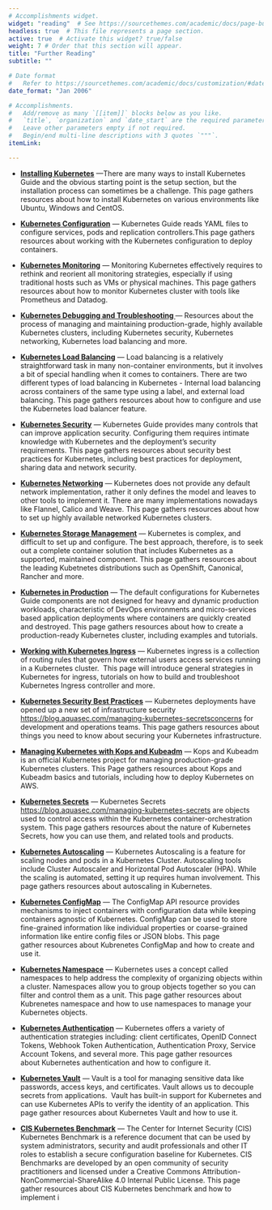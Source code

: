 ```yaml
---
# Accomplishments widget.
widget: "reading"  # See https://sourcethemes.com/academic/docs/page-builder/
headless: true  # This file represents a page section.
active: true  # Activate this widget? true/false
weight: 7 # Order that this section will appear.
title: "Further Reading"
subtitle: ""

# Date format
#   Refer to https://sourcethemes.com/academic/docs/customization/#date-format
date_format: "Jan 2006"

# Accomplishments.
#   Add/remove as many `[[item]]` blocks below as you like.
#   `title`, `organization` and `date_start` are the required parameters.
#   Leave other parameters empty if not required.
#   Begin/end multi-line descriptions with 3 quotes `"""`.
itemLink:

---
```


- **[Installing Kubernetes](/display/containers/installing+kubernetes)**  —There are many ways to install Kubernetes Guide and the obvious starting point is the&nbsp;setup&nbsp;section, but the installation process can sometimes be a challenge. This page gathers resources about how to install Kubernetes on various environments like Ubuntu, Windows and CentOS.

- **[Kubernetes Configuration](/display/containers/kubernetes+configuration)**  — Kubernetes Guide reads&nbsp;YAML&nbsp;files to configure services, pods and replication controllers.This page gathers resources about working with the Kubernetes configuration to deploy containers.

- **[Kubernetes Monitoring](/display/containers/kubernetes+monitoring)**  — Monitoring Kubernetes effectively requires to rethink and reorient all monitoring strategies, especially if using traditional hosts such as VMs or physical machines. This page gathers resources about how to monitor Kubernetes cluster with tools like Prometheus and Datadog.

- **[Kubernetes Debugging and Troubleshooting ](/display/containers/kubernetes+debugging+and+troubleshooting)**  — Resources about the process of managing and maintaining production-grade, highly available Kubernetes clusters, including Kubernetes security, Kubernetes networking, Kubernetes load balancing and more.

- **[Kubernetes Load Balancing](/display/containers/kubernetes+load+balancing )**  — Load balancing is a relatively straightforward task in many non-container environments, but it involves a bit of special handling when it comes to containers. There are two different types of load balancing in Kubernetes - Internal load balancing across containers of the same type using a label, and external load balancing. This page gathers resources about how to configure and use the Kubernetes load balancer feature.

- **[Kubernetes Security](www.aquasec.com/solutions/kubernetes-container-security/)**  — Kubernetes Guide provides many controls that can improve application security. Configuring them requires intimate knowledge with Kubernetes and the deployment’s security requirements.&nbsp;This page gathers resources about security best practices for Kubernetes, including best practices for deployment, sharing data and network security.

- **[Kubernetes Networking](/display/containers/kubernetes+networking+101)**  — Kubernetes does not provide any default network implementation, rather it only defines the model and leaves to other tools to implement it. There are many implementations nowadays like Flannel,&nbsp;Calico&nbsp;and&nbsp;Weave. This page gathers resources about how to set up highly available networked Kubernetes clusters.

- **[Kubernetes Storage Management](/display/containers/kubernetes+storage+management)**  —  Kubernetes is complex, and difficult to set up and configure. The best approach, therefore, is to seek out a complete container solution that includes Kubernetes as a supported, maintained component. This page gathers resources about the leading Kubetnetes distributions such as OpenShift, Canonical, Rancher and more.

- **[Kubernetes in Production](/display/containers/kubernetes+in+production)**  —  The default configurations for Kubernetes Guide components are not designed for heavy and dynamic production workloads, characteristic of DevOps environments and micro-services based application deployments where containers are quickly created and destroyed.&nbsp;This page gathers resources about how to create a production-ready Kubernetes cluster, including examples and tutorials.

- **[Working with Kubernetes Ingress](/display/containers/working+with+kubernetes+ingress)**  —  Kubernetes ingress is a collection of routing rules that govern how external users access services running in a Kubernetes cluster. &nbsp;This page will introduce general strategies in Kubernetes for ingress, tutorials on how to build and troubleshoot Kubernetes Ingress controller and more.

- **[Kubernetes Security Best Practices](/display/containers/kubernetes+security+best+practices)**  — Kubernetes deployments have opened up a new set of infrastructure security  https://blog.aquasec.com/managing-kubernetes-secretsconcerns for development and operations teams. This page gathers resources about things you need to know about securing your Kubernetes infrastructure.

- **[Managing Kubernetes with Kops and Kubeadm](/display/containers/managing+kubernetes+with+kops+and+kubeadm)**  — Kops and Kubeadm is an official Kubernetes project for managing production-grade Kubernetes clusters.&nbsp;This Page gathers resources about Kops and Kubeadm basics and tutorials, including how to deploy Kubernetes on AWS.

- **[Kubernetes Secrets](/display/containers/kubernetes+secrets)**  — Kubernetes Secrets https://blog.aquasec.com/managing-kubernetes-secrets are objects used to control access within the Kubernetes container-orchestration system. This page gathers resources about the nature of Kubernetes Secrets, how you can use them, and related tools and products.

- **[Kubernetes Autoscaling](/display/containers/kubernetes+autoscaling)**  — Kubernetes Autoscaling is a feature for scaling nodes and pods in a Kubernetes Cluster. Autoscaling tools include Cluster Autoscaler and Horizontal Pod Autoscaler (HPA). While the scaling is automated, setting it up requires human involvement. This page gathers resources about autoscaling in Kubernetes.

- **[Kubernetes ConfigMap](/display/containers/kubernetes+configMap)**  — The ConfigMap API resource provides mechanisms to inject containers with configuration data while keeping containers agnostic of Kubernetes. ConfigMap can be used to store fine-grained information like individual properties or coarse-grained information like entire config files or JSON blobs. This page gather&nbsp;resources about Kubrenetes ConfigMap and how to create and use it.

- **[Kubernetes Namespace](/display/containers/kubernetes+namespace)**  — Kubernetes uses a concept called namespaces to help address the complexity of organizing objects within a cluster. Namespaces allow you to group objects together so you can filter and control them as a unit.&nbsp;This page gather resources about Kubrenetes namespace and how to use namespaces to manage your Kubernetes objects.

- **[Kubernetes Authentication](/display/containers/kubernetes+authentication)**  — Kubernetes offers a variety of authentication strategies including: client certificates, OpenID Connect Tokens, Webhook Token Authentication, Authentication Proxy, Service Account Tokens, and several more. This page gather&nbsp;resources&nbsp; about&nbsp;Kubernetes authentication and how to configure it.

- **[Kubernetes Vault](/display/containers/kubernetes+vault)**  — Vault is a tool for managing sensitive data like passwords, access keys, and certificates. Vault allows us to decouple secrets from applications.&nbsp;&nbsp;Vault has built-in support for Kubernetes and can use Kubernetes APIs to verify the identity of an application. This page gather&nbsp;resources about Kubernetes Vault and how to use it.

- **[CIS Kubernetes Benchmark](/display/containers/cis+kubernetes+benchmark)**  — The Center for Internet Security (CIS) Kubernetes Benchmark is a reference document that can be used by system administrators, security and audit professionals and other IT roles to establish a secure configuration baseline for Kubernetes. CIS Benchmarks are developed by an open community of security practitioners and licensed under a&nbsp;Creative Commons Attribution-NonCommercial-ShareAlike 4.0 Internal Public License. This page gather&nbsp;resources about&nbsp;CIS Kubernetes benchmark and how to implement i
